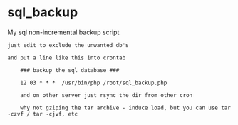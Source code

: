 # sql_backup
My sql non-incremental backup script
	
	just edit to exclude the unwanted db's
	
	and put a line like this into crontab
		
		### backup the sql database ###
		
		12 03 * * *  /usr/bin/php /root/sql_backup.php

		and on other server just rsync the dir from other cron

		why not gziping the tar archive - induce load, but you can use tar -czvf / tar -cjvf, etc
